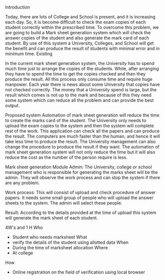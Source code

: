 Introduction

Today, there are lots of College and School is present, and it is increasing each day. So, it is become difficult to check the exam copies of each student correctly within the prescribed time. To overcome this problem, we are going to build a Mark sheet generation system which will check the answer copies of the student and also generate the mark card of each student. By use of this system a University, Colleges, and School will get the benefit and can produce the result of students with minimal error and in minimum time.
Existing

In the current mark sheet generation system, the University has to spend much time just to arrange the copies of the students. While, after arranging they have to spend the time to get the copies checked and then they produce the result. All this process only consume time and require huge manpower. Each year there is news about some University that copies have not checked correctly. The money that a University spend is large, but the result which comes is not up to the mark and because of this they need some system which can reduce all the problem and can provide the best output.

Proposed system
Automation of mark sheet generation will reduce the time to create the marks card of the student. The University only needs to upload the exam copies to the system and then the system will complete rest of the work. This application can check all the papers and can produce the result. The computers are much faster than the human, and hence it will take less time to produce the result. The University management can also change the procedure to produce the result if they want. The automation of mark sheet generation system will not only reduce the time but it will also reduce the cost as the number of the person require is less.

Mark sheet generation Module
Admin: The University, college or school management who is responsible for generating the marks sheet will be the admin. They will observe the work process and can stop the system if there are any problem.

Work process: This will consist of upload and check procedure of answer papers. It needs some small group of people who will upload the answer sheets to the system. The admin will select these people.

Result: According to the details provided at the time of upload this system will generate the mark sheet of each student.



4W's and 1 H
Who
* Student who needs marksheet
What 
* verify the details of the student using allotted data
When 
* During the time of marksheet allocation
Where
* At college

How

* Online registration on the field of verification using local browser
